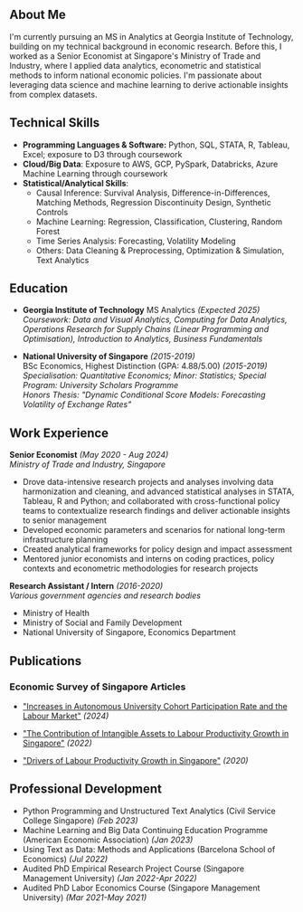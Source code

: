 ## About Me
I'm currently pursuing an MS in Analytics at Georgia Institute of Technology, building on my technical background in economic research. Before this, I worked as a Senior Economist at Singapore's Ministry of Trade and Industry, where I applied data analytics, econometric and statistical methods to inform national economic policies. I'm passionate about leveraging data science and machine learning to derive actionable insights from complex datasets.

## Technical Skills
- **Programming Languages & Software:** Python, SQL, STATA, R, Tableau, Excel; exposure to D3 through coursework
- **Cloud/Big Data**: Exposure to AWS, GCP, PySpark, Databricks, Azure Machine Learning through coursework
- **Statistical/Analytical Skills**:
  - Causal Inference: Survival Analysis, Difference-in-Differences, Matching Methods, Regression Discontinuity Design, Synthetic Controls
  - Machine Learning: Regression, Classification, Clustering, Random Forest
  - Time Series Analysis: Forecasting, Volatility Modeling
  - Others: Data Cleaning & Preprocessing, Optimization & Simulation, Text Analytics

## Education
- **Georgia Institute of Technology** 
  MS Analytics *(Expected 2025)*  
  *Coursework: Data and Visual Analytics, Computing for Data Analytics, Operations Research for Supply Chains (Linear Programming and Optimisation), Introduction to Analytics, Business Fundamentals*

- **National University of Singapore** *(2015-2019)*  
  BSc Economics, Highest Distinction (GPA: 4.88/5.00) *(2015-2019)* 
  *Specialisation: Quantitative Economics; Minor: Statistics; Special Program: University Scholars Programme*   
  *Honors Thesis: "Dynamic Conditional Score Models: Forecasting Volatility of Exchange Rates"*

## Work Experience
**Senior Economist** *(May 2020 - Aug 2024)*    
*Ministry of Trade and Industry, Singapore* 
- Drove data-intensive research projects and analyses involving data harmonization and cleaning, and advanced statistical analyses in STATA, Tableau, R and Python; and collaborated with cross-functional policy teams to contextualize research findings and deliver actionable insights to senior management
- Developed economic parameters and scenarios for national long-term infrastructure planning
- Created analytical frameworks for policy design and impact assessment
- Mentored junior economists and interns on coding practices, policy contexts and econometric methodologies for research projects

**Research Assistant / Intern** *(2016-2020)*  
*Various government agencies and research bodies*
- Ministry of Health
- Ministry of Social and Family Development
- National University of Singapore, Economics Department


## Publications
### Economic Survey of Singapore Articles
- ["Increases in Autonomous University Cohort Participation Rate and the Labour Market"](https://www.mti.gov.sg/-/media/MTI/Resources/Economic-Survey-of-Singapore/2024/Economic-Survey-of-Singapore-First-Quarter-2024/FA_1Q24.pdf) *(2024)*

- ["The Contribution of Intangible Assets to Labour Productivity Growth in Singapore"](https://www.mti.gov.sg/-/media/MTI/Resources/Economic-Survey-of-Singapore/2022/Economic-Survey-of-Singapore-First-Quarter-2022/FA2_1Q22.pdf) *(2022)*

- ["Drivers of Labour Productivity Growth in Singapore"](https://www.mti.gov.sg/-/media/MTI/Resources/Economic-Survey-of-Singapore/2020/Economic-Survey-of-Singapore-Third-Quarter-2020/FA_3Q20.pdf) *(2020)*


## Professional Development
- Python Programming and Unstructured Text Analytics (Civil Service College Singapore) *(Feb 2023)*
- Machine Learning and Big Data Continuing Education Programme (American Economic Association) *(Jan 2023)*
- Using Text as Data: Methods and Applications (Barcelona School of Economics) *(Jul 2022)*
- Audited PhD Empirical Research Project Course (Singapore Management University) *(Jan 2022-Apr 2022)*
- Audited PhD Labor Economics Course (Singapore Management University) *(Mar 2021-May 2021)*
